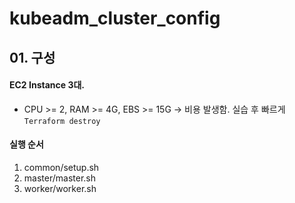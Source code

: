 # kubeadm_cluster_config

## 01. 구성

#### EC2 Instance 3대.
* CPU >= 2, RAM >= 4G, EBS >= 15G
-> 비용 발생함. 실습 후 빠르게 ```Terraform destroy```

#### 실행 순서
1. common/setup.sh
2. master/master.sh
3. worker/worker.sh
